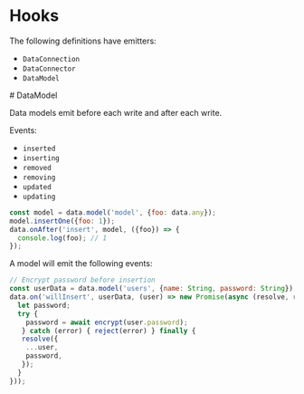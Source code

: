 Hooks
===

The following definitions have emitters:

- `DataConnection`
- `DataConnector`
- `DataModel`

# DataModel

Data models emit before each write and after each write.

Events:

- `inserted`
- `inserting`
- `removed`
- `removing`
- `updated`
- `updating`

```javascript
const model = data.model('model', {foo: data.any});
model.insertOne({foo: 1});
data.onAfter('insert', model, ({foo}) => {
  console.log(foo); // 1
});
```

A model will emit the following events:


```javascript
// Encrypt password before insertion
const userData = data.model('users', {name: String, password: String});
data.on('willInsert', userData, (user) => new Promise(async (resolve, reject) => {
  let password;
  try {
    password = await encrypt(user.password);
   } catch (error) { reject(error) } finally {
   resolve({
    ...user,
    password,
   });
  }
}));
```
